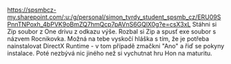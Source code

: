 https://spsmbcz-my.sharepoint.com/:u:/g/personal/simon_tvrdy_student_spsmb_cz/ERU09SPnnTNPoxh_4bPVK9oBmZQ7hmQcp7pAVnS6GQlX0g?e=csX3xL
Stáhni si Zip soubor z One drivu z odkazu výše.
Rozbal si Zip a spusť exe soubor s názvem Rocnikovka.
Možná na tebe vyskočí hláška s tím, že je potřeba nainstalovat DirectX Runtime - v tom případě zmačkni "Ano" a řiď se pokyny instalace.
Poté nezbývá nic jiného než si vychutnat hru Hon na maturitu.

